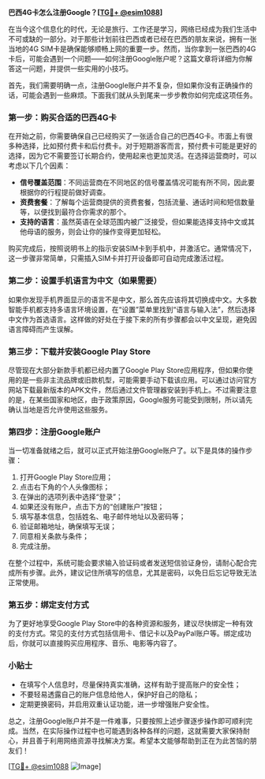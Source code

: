 **巴西4G卡怎么注册Google？[[TG💪+ @esim1088](https://t.me/s/esim1088)]**

在当今这个信息化的时代，无论是旅行、工作还是学习，网络已经成为我们生活中不可或缺的一部分。对于那些计划前往巴西或者已经在巴西的朋友来说，拥有一张当地的4G SIM卡是确保能够顺畅上网的重要一步。然而，当你拿到一张巴西的4G卡后，可能会遇到一个问题——如何注册Google账户呢？这篇文章将详细为你解答这一问题，并提供一些实用的小技巧。

首先，我们需要明确一点，注册Google账户并不复杂，但如果你没有正确操作的话，可能会遇到一些麻烦。下面我们就从头到尾来一步步教你如何完成这项任务。

### 第一步：购买合适的巴西4G卡

在开始之前，你需要确保自己已经购买了一张适合自己的巴西4G卡。市面上有很多种选择，比如预付费卡和后付费卡。对于短期游客而言，预付费卡可能是更好的选择，因为它不需要签订长期合约，使用起来也更加灵活。在选择运营商时，可以考虑以下几个因素：

- **信号覆盖范围**：不同运营商在不同地区的信号覆盖情况可能有所不同，因此要根据你的行程提前做好调查。
- **资费套餐**：了解每个运营商提供的资费套餐，包括流量、通话时间和短信数量等，以便找到最符合你需求的那个。
- **支持的语言**：虽然英语在全球范围内被广泛接受，但如果能选择支持中文或其他母语的服务，则会让你的操作变得更加轻松。

购买完成后，按照说明书上的指示安装SIM卡到手机中，并激活它。通常情况下，这一步骤非常简单，只需插入SIM卡并打开设备即可自动完成激活过程。

### 第二步：设置手机语言为中文（如果需要）

如果你发现手机界面显示的语言不是中文，那么首先应该将其切换成中文。大多数智能手机都支持多语言环境设置，在“设置”菜单里找到“语言与输入法”，然后选择中文作为首选语言。这样做的好处在于接下来的所有步骤都会以中文呈现，避免因语言障碍而产生误解。

### 第三步：下载并安装Google Play Store

尽管现在大部分新款手机都已经内置了Google Play Store应用程序，但如果你使用的是一些非主流品牌或旧款机型，可能需要手动下载该应用。可以通过访问官方网站下载最新版本的APK文件，然后通过文件管理器安装到手机上。不过需要注意的是，在某些国家和地区，由于政策原因，Google服务可能受到限制，所以请先确认当地是否允许使用这些服务。

### 第四步：注册Google账户

当一切准备就绪之后，就可以正式开始注册Google账户了。以下是具体的操作步骤：

1. 打开Google Play Store应用；
2. 点击右下角的个人头像图标；
3. 在弹出的选项列表中选择“登录”；
4. 如果还没有账户，点击下方的“创建账户”按钮；
5. 填写基本信息，包括姓名、电子邮件地址以及密码等；
6. 验证邮箱地址，确保填写无误；
7. 同意相关条款与条件；
8. 完成注册。

在整个过程中，系统可能会要求输入验证码或者发送短信验证身份，请耐心配合完成所有步骤。此外，建议记住所填写的信息，尤其是密码，以免日后忘记导致无法正常使用。

### 第五步：绑定支付方式

为了更好地享受Google Play Store中的各种资源和服务，建议尽快绑定一种有效的支付方式。常见的支付方式包括信用卡、借记卡以及PayPal账户等。绑定成功后，你就可以直接购买应用程序、音乐、电影等内容了。

### 小贴士

- 在填写个人信息时，尽量保持真实准确，这样有助于提高账户的安全性；
- 不要轻易透露自己的账户信息给他人，保护好自己的隐私；
- 定期更换密码，并启用双重认证功能，进一步增强账户安全性。

总之，注册Google账户并不是一件难事，只要按照上述步骤逐步操作即可顺利完成。当然，在实际操作过程中也可能遇到各种各样的问题，这就需要大家保持耐心，并且善于利用网络资源寻找解决方案。希望本文能够帮助到正在为此苦恼的朋友们！

[[TG💪+ @esim1088](https://t.me/s/esim1088) ![Image](https://i.postimg.cc/4NQfJmqS/Snipaste-2025-05-13-00-14-12.png)]